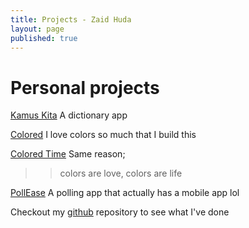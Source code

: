 ```yaml
---
title: Projects - Zaid Huda
layout: page
published: true
---
```


# Personal projects

[Kamus Kita](https://kamuskita.my)
A dictionary app

[Colored](/colored/)
I love colors so much that I build this

[Colored Time](/colored-time/)
Same reason;
>>colors are love,
>>colors are life

[PollEase](http://pollease.zaidhuda.com/)
A polling app that actually has a mobile app lol


Checkout my [github](https://github.com/hudadiaz) repository to see what I've done
